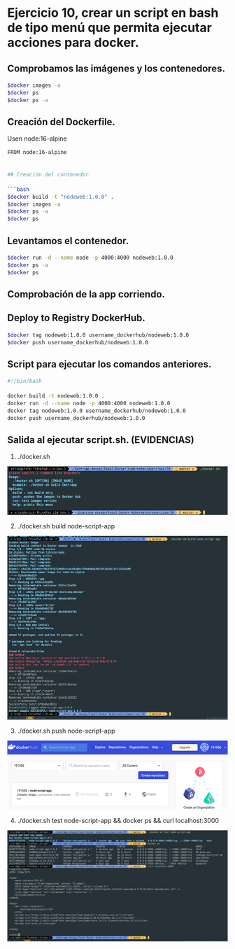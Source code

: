 # Ejercicio 10, crear un script en bash de tipo menú que permita ejecutar acciones para docker.


## Comprobamos las imágenes y los contenedores.

```bash
$docker images -a
$docker ps
$docker ps -a
```

## Creación del Dockerfile.

Usen node:16-alpine

```bash
FROM node:16-alpine


## Creación del contenedor.

```bash
$docker build -t "nodeweb:1.0.0" .
$docker images -a
$docker ps -a
$docker ps
```
## Levantamos el contenedor.

```bash
$docker run -d --name node -p 4000:4000 nodeweb:1.0.0
$docker ps -a
$docker ps
```

## Comprobación de la app corriendo.


## Deploy to Registry DockerHub.

```bash
$docker tag nodeweb:1.0.0 username_dockerhub/nodeweb:1.0.0
$docker push username_dockerhub/nodeweb:1.0.0
```

## Script para ejecutar los comandos anteriores.

```bash
#!/bin/bash

docker build -t nodeweb:1.0.0 .
docker run -d --name node -p 4000:4000 nodeweb:1.0.0
docker tag nodeweb:1.0.0 username_dockerhub/nodeweb:1.0.0
docker push username_dockerhub/nodeweb:1.0.0
```

## Salida al ejecutar script.sh. (EVIDENCIAS)

1. ./docker.sh

![docker-help-sript](./Doc/10-docker-help-script-menu.png?raw=true " docker-help-sript ")

2. ./docker.sh build node-script-app

![docker-build](./Doc/10-docker-build.png?raw=true " docker-build ")

3. ./docker.sh push node-script-app

![docker-pushed](./Doc/10-docker-push.png?raw=true " docker-pushed ")

4. ./docker.sh test node-script-app && docker ps && curl localhost:3000

![./docker.sh test node-script-app && docker ps && curl localhost:3000](./Doc/10-docker-test.png?raw=true " ./docker.sh test node-script-app && docker ps && curl localhost:3000 ")
